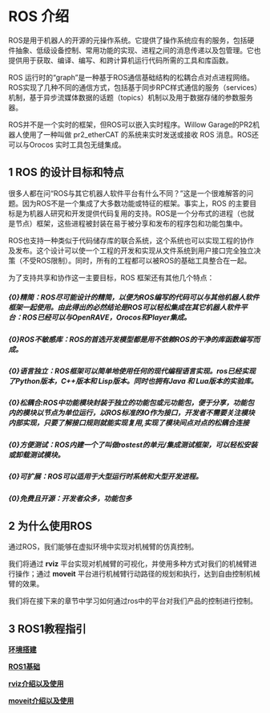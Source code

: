# ROS 介绍

ROS是用于机器人的开源的元操作系统。它提供了操作系统应有的服务，包括硬件抽象、低级设备控制、常用功能的实现、进程之间的消息传递以及包管理。它也提供用于获取、编译、编写、和跨计算机运行代码所需的工具和库函数。

ROS 运行时的“graph”是一种基于ROS通信基础结构的松耦合点对点进程网络。ROS实现了几种不同的通信方式，包括基于同步RPC样式通信的服务（services）机制，基于异步流媒体数据的话题（topics）机制以及用于数据存储的参数服务器。

ROS并不是一个实时的框架，但ROS可以嵌入实时程序。Willow Garage的PR2机器人使用了一种叫做 pr2_etherCAT 的系统来实时发送或接收 ROS 消息。ROS还可以与Orocos 实时工具包无缝集成。

## 1 ROS 的设计目标和特点

很多人都在问“ROS与其它机器人软件平台有什么不同？”这是一个很难解答的问题。因为ROS不是一个集成了大多数功能或特征的框架。事实上，ROS 的主要目标是为机器人研究和开发提供代码复用的支持。ROS是一个分布式的进程（也就是节点）框架，这些进程被封装在易于被分享和发布的程序包和功能包集中。

ROS也支持一种类似于代码储存库的联合系统，这个系统也可以实现工程的协作及发布。这个设计可以使一个工程的开发和实现从文件系统到用户接口完全独立决策（不受ROS限制）。同时，所有的工程都可以被ROS的基础工具整合在一起。

为了支持共享和协作这一主要目标，ROS 框架还有其他几个特点：

##### {0}精简：ROS尽可能设计的精简，以便为ROS编写的代码可以与其他机器人软件框架一起使用。由此得出的必然结论是ROS可以轻松集成在其它机器人软件平台：ROS已经可以与OpenRAVE，Orocos和Player集成。

##### {0}ROS不敏感库：ROS的首选开发模型都是用不依赖ROS的干净的库函数编写而成。

##### {0}语言独立：ROS框架可以简单地使用任何的现代编程语言实现。ros已经实现了Python版本，C++版本和 Lisp版本。同时也拥有Java 和 Lua版本的实验库。

##### {0}松耦合:ROS中功能模块封装于独立的功能包或元功能包，便于分享，功能包内的模块以节点为单位运行，以ROS标准的IO作为接口，开发者不需要关注模块内部实现，只要了解接口规则就能实现复用,实现了模块间点对点的松耦合连接

##### {0}方便测试：ROS内建一个了叫做rostest的单元/集成测试框架，可以轻松安装或卸载测试模块。

##### {0}可扩展：ROS可以适用于大型运行时系统和大型开发进程。

##### {0}免费且开源：开发者众多，功能包多

## 2 为什么使用ROS

通过ROS，我们能够在虚拟环境中实现对机械臂的仿真控制。

我们将通过 **rviz** 平台实现对机械臂的可视化，并使用多种方式对我们的机械臂进行操作；通过 **moveit** 平台进行机械臂行动路径的规划和执行，达到自由控制机械臂的效果。

我们将在接下来的章节中学习如何通过ros中的平台对我们产品的控制进行控制。

## 3 ROS1教程指引

**[环境搭建](./12.1.2-EnvironmentBuilding.md)**

**[ROS1基础](12.1.3-ROS_Basics.md)**

**[rviz介绍以及使用](../12.1.4-rivzIntroductionAndUse/README.md)**

**[moveit介绍以及使用](../12.1.5-Moveit/README.md)**

